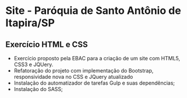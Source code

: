# Site - Paróquia de Santo Antônio de Itapira/SP
## Exercício HTML e CSS
- Exercício proposto pela EBAC para a criação de um site com HTML5, CSS3 e JQUery.
- Refatoração do projeto com implementação do Bootstrap, responsividade nova no CSS e JQuery atualizado
- Instalação do automatizador de tarefas Gulp e suas dependências;
- Instalação do SASS;
